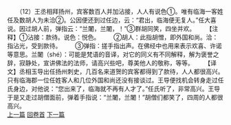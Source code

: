 　　（12）王丞相拜扬州，宾客数百人并加沾接，人人有说色①。唯有临海一客姓任及数胡人为未洽②。公因便还到过任边，云：“君出，临海便无复人。”任大喜说。因过胡人前，弹指云：“兰闍，兰闍，！”③群胡同笑，四坐并欢。
　　【注释】①沾接：款待。说色：悦色。
　　②胡人：此指胡憎，即外国和尚。洽：指沾光，受到款待。
　　③弹指：搓手指出声。在佛经中也用来表示欢喜、许诺等意思。兰闍（shé）：可能是梵语的音译，对它的同义有不同解释，解为褒誉之辞，寂静处，宣讲佛法的法师，请高兴些吧，尊美他人的敬称，等等。
　　【译文】丞相玉导出任扬州刺史，几百名来道贺的宾客都得到了款待，人人都很高兴。只有临海郡一位任姓客人和几位外国和尚还没有接谈过。王导便找机会转身走过任氏身边，对他说：“您出来了，临海就不再有人才了。”任氏听了，非常高兴。王导于是又走过胡僧面前，弹着手指说：“兰闍，兰闍！”胡僧们都笑了，四周的人都很高兴。
<br>[上一篇](03_11) [回卷首](03_00) [下一篇](03_13)
